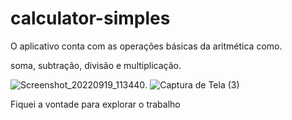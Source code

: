 # calculator-simples

O aplicativo conta com as operações básicas da aritmética como.

soma, subtração, divisão e multiplicação. 

![Screenshot_20220919_113440](https://user-images.githubusercontent.com/72363971/191100729-3d169b44-4994-43e2-aa26-499205b682d4.png).
![Captura de Tela (3)](https://user-images.githubusercontent.com/72363971/191101809-19a44875-72dd-43aa-8375-6691b2b9c39c.png)

Fiquei a vontade para explorar o trabalho
